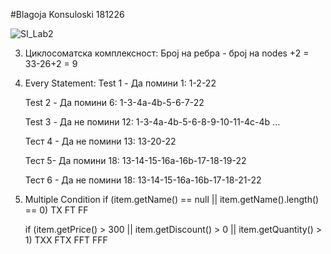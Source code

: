 #Blagoja Konsuloski 181226


![SI_Lab2](https://github.com/user-attachments/assets/6392cec0-b603-4182-bc57-b94498534e7e)



3. Циклосоматска комплексност:
    Број на ребра - број на nodes +2 = 33-26+2 = 9

4. Every Statement:
    Test 1 - Да помини 1:
    1-2-22

    Test 2 - Да помини 6:
    1-3-4a-4b-5-6-7-22

    Test 3 - Да не помини 12:
    1-3-4a-4b-5-6-8-9-10-11-4c-4b ...

    Тест 4 - Да не помини 13:
    13-20-22

    Тест 5- Да помини 18:
    13-14-15-16а-16b-17-18-19-22

    Тест 6 - Да не помини 18:
    13-14-15-16а-16b-17-18-21-22

5. Multiple Condition
   if (item.getName() == null || item.getName().length() == 0)
       TX
       FT
       FF

   if (item.getPrice() > 300 || item.getDiscount() > 0 || item.getQuantity() > 1)
       TXX
       FTX
       FFT
       FFF
